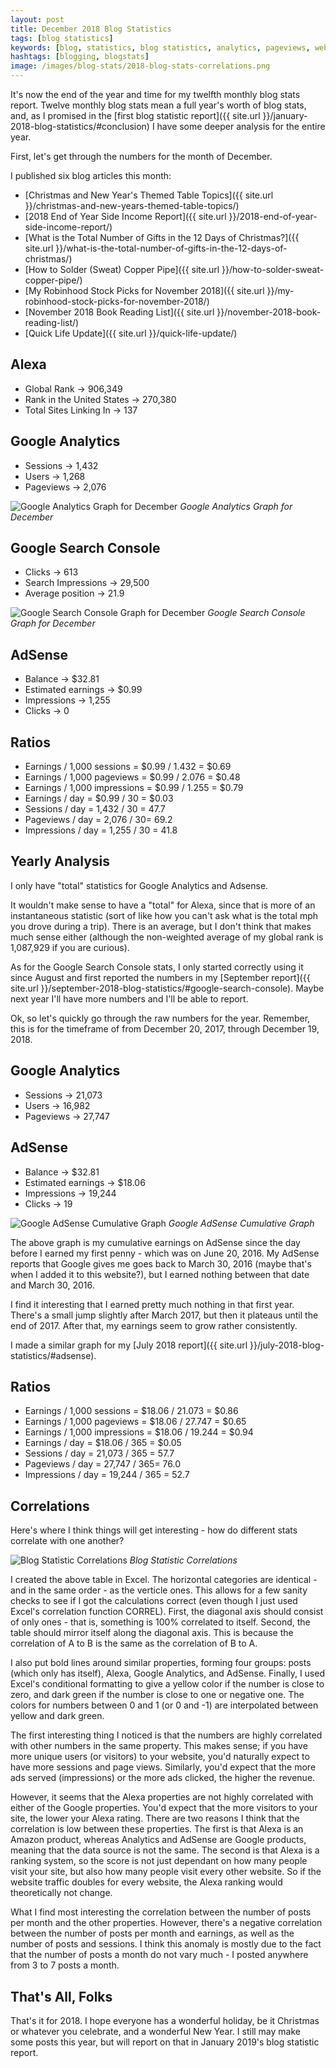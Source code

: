 ```yaml
---
layout: post
title: December 2018 Blog Statistics
tags: [blog statistics]
keywords: [blog, statistics, blog statistics, analytics, pageviews, webmaster, webmaster tools, alexa, google]
hashtags: [blogging, blogstats]
image: /images/blog-stats/2018-blog-stats-correlations.png
---
```


It's now the end of the year and time for my twelfth monthly blog stats report. Twelve monthly blog stats mean a full year's worth of blog stats, and, as I promised in the [first blog statistic report]({{ site.url }}/january-2018-blog-statistics/#conclusion) I have some deeper analysis for the entire year.

First, let's get through the numbers for the month of December.

I published six blog articles this month:

* [Christmas and New Year's Themed Table Topics]({{ site.url }}/christmas-and-new-years-themed-table-topics/)
* [2018 End of Year Side Income Report]({{ site.url }}/2018-end-of-year-side-income-report/)
* [What is the Total Number of Gifts in the 12 Days of Christmas?]({{ site.url }}/what-is-the-total-number-of-gifts-in-the-12-days-of-christmas/)
* [How to Solder (Sweat) Copper Pipe]({{ site.url }}/how-to-solder-sweat-copper-pipe/)
* [My Robinhood Stock Picks for November 2018]({{ site.url }}/my-robinhood-stock-picks-for-november-2018/)
* [November 2018 Book Reading List]({{ site.url }}/november-2018-book-reading-list/)
* [Quick Life Update]({{ site.url }}/quick-life-update/)

## Alexa

* Global Rank &rarr; 906,349
* Rank in the United States &rarr; 270,380
* Total Sites Linking In &rarr; 137

## Google Analytics

* Sessions &rarr; 1,432
* Users &rarr; 1,268
* Pageviews &rarr; 2,076

![Google Analytics Graph for December](/images/blog-stats/2018-12-stats.png)
*Google Analytics Graph for December*

## Google Search Console

* Clicks &rarr; 613
* Search Impressions &rarr; 29,500
* Average position &rarr; 21.9

![Google Search Console Graph for December](/images/blog-stats/2018-12-search-console.png)
*Google Search Console Graph for December*

## AdSense

* Balance &rarr; $32.81
* Estimated earnings &rarr; $0.99
* Impressions &rarr; 1,255
* Clicks &rarr; 0

## Ratios

* Earnings / 1,000 sessions = $0.99 / 1.432 = $0.69
* Earnings / 1,000 pageviews = $0.99 / 2.076 = $0.48
* Earnings / 1,000 impressions = $0.99 / 1.255 = $0.79
* Earnings / day = $0.99 / 30 = $0.03
* Sessions / day = 1,432 / 30 = 47.7
* Pageviews / day = 2,076 / 30= 69.2
* Impressions / day = 1,255 / 30 = 41.8

## Yearly Analysis

I only have "total" statistics for Google Analytics and Adsense.

It wouldn't make sense to have a "total" for Alexa, since that is more of an instantaneous statistic (sort of like how you can't ask what is the total mph you drove during a trip). There is an average, but I don't think that makes much sense either (although the non-weighted average of my global rank is 1,087,929 if you are curious).

As for the Google Search Console stats, I only started correctly using it since August and first reported the numbers in my [September report]({{ site.url }}/september-2018-blog-statistics/#google-search-console). Maybe next year I'll have more numbers and I'll be able to report.

Ok, so let's quickly go through the raw numbers for the year. Remember, this is for the timeframe of from December 20, 2017, through December 19, 2018.

## Google Analytics

* Sessions &rarr; 21,073
* Users &rarr; 16,982
* Pageviews &rarr; 27,747

## AdSense

* Balance &rarr; $32.81
* Estimated earnings &rarr; $18.06
* Impressions &rarr; 19,244
* Clicks &rarr; 19

![Google AdSense Cumulative Graph](/images/blog-stats/2018-12-adsense.png)
*Google AdSense Cumulative Graph*

The above graph is my cumulative earnings on AdSense since the day before I earned my first penny - which was on June 20, 2016. My AdSense reports that Google gives me goes back to March 30, 2016 (maybe that's when I added it to this website?), but I earned nothing between that date and March 30, 2016.

I find it interesting that I earned pretty much nothing in that first year. There's a small jump slightly after March 2017, but then it plateaus until the end of 2017. After that, my earnings seem to grow rather consistently.

I made a similar graph for my [July 2018 report]({{ site.url }}/july-2018-blog-statistics/#adsense).

## Ratios

* Earnings / 1,000 sessions = $18.06 / 21.073 = $0.86
* Earnings / 1,000 pageviews = $18.06 / 27.747 = $0.65
* Earnings / 1,000 impressions = $18.06 / 19.244 = $0.94
* Earnings / day = $18.06 / 365 = $0.05
* Sessions / day = 21,073 / 365 = 57.7
* Pageviews / day = 27,747 / 365= 76.0
* Impressions / day = 19,244 / 365 = 52.7

## Correlations

Here's where I think things will get interesting - how do different stats correlate with one another?

![Blog Statistic Correlations](/images/blog-stats/2018-blog-stats-correlations.png)
*Blog Statistic Correlations*

I created the above table in Excel. The horizontal categories are identical - and in the same order - as the verticle ones. This allows for a few sanity checks to see if I got the calculations correct (even though I just used Excel's correlation function CORREL). First, the diagonal axis should consist of only ones - that is, something is 100% correlated to itself. Second, the table should mirror itself along the diagonal axis. This is because the correlation of A to B is the same as the correlation of B to A.

I also put bold lines around similar properties, forming four groups: posts (which only has itself), Alexa, Google Analytics, and AdSense. Finally, I used Excel's conditional formatting to give a yellow color if the number is close to zero, and dark green if the number is close to one or negative one. The colors for numbers between 0 and 1 (or 0 and -1) are interpolated between yellow and dark green.

The first interesting thing I noticed is that the numbers are highly correlated with other numbers in the same property. This makes sense; if you have more unique users (or visitors) to your website, you'd naturally expect to have more sessions and page views. Similarly, you'd expect that the more ads served (impressions) or the more ads clicked, the higher the revenue.

However, it seems that the Alexa properties are not highly correlated with either of the Google properties. You'd expect that the more visitors to your site, the lower your Alexa rating. There are two reasons I think that the correlation is low between these properties. The first is that Alexa is an Amazon product, whereas Analytics and AdSense are Google products, meaning that the data source is not the same. The second is that Alexa is a ranking system, so the score is not just dependant on how many people visit your site, but also how many people visit every other website. So if the website traffic doubles for every website, the Alexa ranking would theoretically not change.

What I find most interesting the correlation between the number of posts per month and the other properties. However, there's a negative correlation between the number of posts per month and earnings, as well as the number of posts and sessions. I think this anomaly is mostly due to the fact that the number of posts a month do not vary much - I posted anywhere from 3 to 7 posts a month.

## That's All, Folks

That's it for 2018. I hope everyone has a wonderful holiday, be it Christmas or whatever you celebrate, and a wonderful New Year. I still may make some posts this year, but will report on that in January 2019's blog statistic report.
